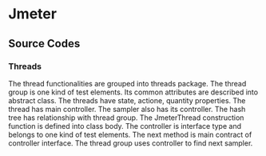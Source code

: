 Jmeter
======

## Source Codes

### Threads

The thread functionalities are grouped into threads package. The thread group is one kind of test elements. Its common attributes are described into abstract class. The threads have state, actione, quantity properties. The thread has main controller. The sampler also has its controller. The hash tree has relationship with thread group. The JmeterThread construction function is defined into class body. The controller is interface type and belongs to one kind of test elements. The next method is main contract of controller interface. The thread group uses controller to find next sampler. 

